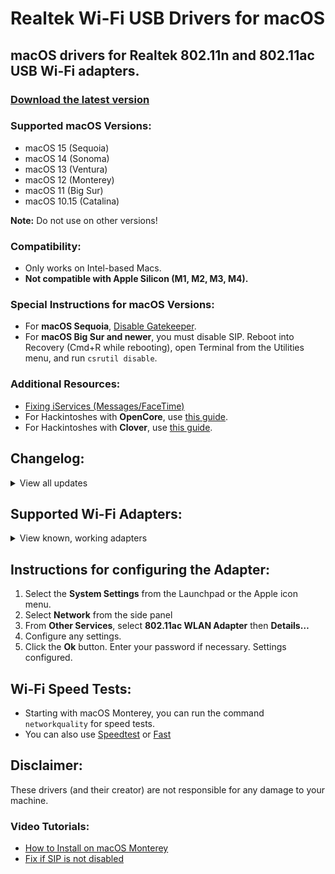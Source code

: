 # Realtek Wi-Fi USB Drivers for macOS

## macOS drivers for Realtek 802.11n and 802.11ac USB Wi-Fi adapters.

### [Download the latest version](https://github.com/kingkwahli/RTK_USB-WiFi_Drivers_macOS/releases/)

### Supported macOS Versions:
- macOS 15 (Sequoia)
- macOS 14 (Sonoma)
- macOS 13 (Ventura)
- macOS 12 (Monterey)
- macOS 11 (Big Sur)
- macOS 10.15 (Catalina)

**Note:** Do not use on other versions!

### Compatibility:
- Only works on Intel-based Macs.
- **Not compatible with Apple Silicon (M1, M2, M3, M4).**

### Special Instructions for macOS Versions:
- For **macOS Sequoia**, [Disable Gatekeeper](https://github.com/chris1111/Disable-Gatekeeper).
- For **macOS Big Sur and newer**, you must disable SIP. Reboot into Recovery (Cmd+R while rebooting), open Terminal from the Utilities menu, and run `csrutil disable`.

### Additional Resources:
- [Fixing iServices (Messages/FaceTime)](https://github.com/kingkwahli/RTK_USB-WiFi_Drivers_macOS/tree/master/blob/master/Fix_iServices.md)
- For Hackintoshes with **OpenCore**, use [this guide](https://github.com/chris1111/Wireless-USB-OC-Big-Sur-Adapter).
- For Hackintoshes with **Clover**, use [this guide](https://github.com/chris1111/WirelessAdapterCloverBigSur).

## Changelog:
<details>
  <summary>View all updates</summary>
- **12 Oct 2024:** Revamped README
- **12 Jul 2024:** Reduced package size and updated background.
- **11 Jul 2024:** Updated StatusBarApp background.
- **16 Jan 2024:** Listed supported adapters in ReadMe.
- **02 Jul 2023:** Updated program background.
- **15 Dec 2022:** Improved Helper tools.
- **02 Nov 2022:** No longer requires Agents and Daemons.
- **12 Jun 2022:** Added support for macOS Ventura 13.
- **15 Sep 2021:** Adapted for macOS Big Sur 11.
- **29 Nov 2020:** Introduced a blue Wi-Fi icon similar to Big Sur.

</details>

## Supported Wi-Fi Adapters:
<details>
  <summary>View known, working adapters</summary>

- Alfa AWUS036AC
- Alfa AWUS036ACH
- ASUS USB AC68, USB-N13, USB Nano-AC53
- BrosTrend FBA_AC3
- COMFAST CF-811AC, CF-812AC, CF-WU810N
- Cudy WU1300S, WU700, WU650
- DLink DWA-121, DWA-131E, DWA-182, DWA-192
- EDIMAX EW-7611UCB, EW-7722UTn V2, EW-7811Un (N150)
- Fenvi AC1300 (RTL8812bu)
- Linksys WUSB6300 V2, WUSB6400M
- Netgear A6100, A6150, A7000
- TP-Link TL-WN823Nv3, TL-WN725Nv3
- TP-Link Archer T2U Plus (AC600)
- TP-Link Archer T3U, T3U Plus
- TP-Link Archer T2U Nano/Mini/AC600
- TRENDnet TEW-808UBM, TEW-908UB

[Report additional working adapters here](https://github.com/kingkwahli/RTK_USB-WiFi_Drivers_macOS/discussions).

</details>

## Instructions for configuring the Adapter:
1. Select the **System Settings** from the Launchpad or the Apple icon menu.
2. Select **Network** from the side panel
3. From **Other Services**, select **802.11ac WLAN Adapter** then **Details…**
4. Configure any settings.
5. Click the **Ok** button. Enter your password if necessary.
Settings configured.

## Wi-Fi Speed Tests:
- Starting with macOS Monterey, you can run the command `networkquality` for speed tests.
- You can also use [Speedtest](https://speedtest.net) or [Fast](https://fast.com/)

## Disclaimer:
These drivers (and their creator) are not responsible for any damage to your machine.

### Video Tutorials:
- [How to Install on macOS Monterey](https://youtu.be/YqZAy8jntow)
- [Fix if SIP is not disabled](https://youtu.be/lA1V6dmsq24)
